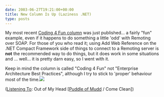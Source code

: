 ```yaml
---
date: 2003-06-27T19:21:00+00:00
title: New Column Is Up (Laziness .NET)
type: posts
---
```

My most recent [Coding 4 Fun column](http://msdn.microsoft.com/library/default.asp?url=/library/en-us/dncodefun/html/code4fun06272003.asp) was just published... a fairly "fun" example, even if it happens to do something a little 'odd' with Remoting over SOAP. For those of you who read it; using Add Web Reference on the .NET Compact Framework side of things to connect to a Remoting server is **not** the recommended way to do things, but it does work in some situations and ... well... it is pretty darn easy, so I went with it.

Keep in mind the column is called "Coding 4 Fun" not "Enterprise Architecture Best Practices", although I try to stick to 'proper' behaviour most of the time.![](http://help.microsoft.com/!data/en_us/data/messengerv47_xpxchg.its51/$content$/wink_smile.gif)


  ([Listening To](https://learn.microsoft.com/en-us/previous-versions/dotnet/articles/ms973230(v=msdn.10)): Out of My Head [[Puddle of Mudd](http://www.windowsmedia.com/mg/search.asp?srch=Puddle+of+Mudd) / Come Clean])
